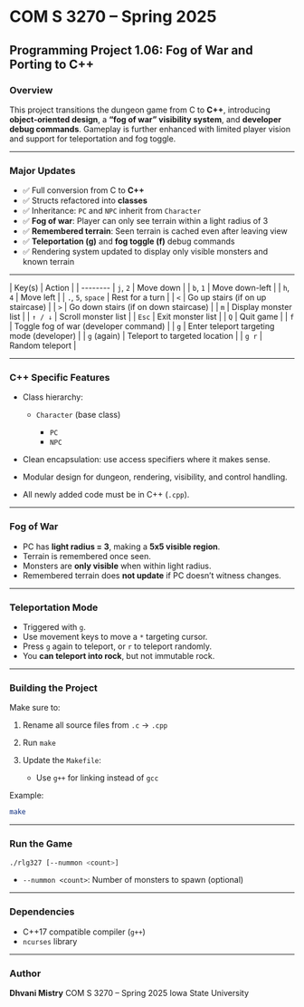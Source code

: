 # COM S 3270 – Spring 2025

## Programming Project 1.06: Fog of War and Porting to C++

### Overview

This project transitions the dungeon game from C to **C++**, introducing **object-oriented design**, a **“fog of war” visibility system**, and **developer debug commands**. Gameplay is further enhanced with limited player vision and support for teleportation and fog toggle.

---

### Major Updates

* ✅ Full conversion from C to **C++**
* ✅ Structs refactored into **classes**
* ✅ Inheritance: `PC` and `NPC` inherit from `Character`
* ✅ **Fog of war**: Player can only see terrain within a light radius of 3
* ✅ **Remembered terrain**: Seen terrain is cached even after leaving view
* ✅ **Teleportation (g)** and **fog toggle (f)** debug commands
* ✅ Rendering system updated to display only visible monsters and known terrain

---

| Key(s)            | Action                                    |
| --------
| `j`, `2`          | Move down                                 |
| `b`, `1`          | Move down-left                            |
| `h`, `4`          | Move left                                 |
| `.`, `5`, `space` | Rest for a turn                           |
| `<`               | Go up stairs (if on up staircase)         |
| `>`               | Go down stairs (if on down staircase)     |
| `m`               | Display monster list                      |
| `↑ / ↓`           | Scroll monster list                       |
| `Esc`             | Exit monster list                         |
| `Q`               | Quit game                                 |
| `f`               | Toggle fog of war (developer command)     |
| `g`               | Enter teleport targeting mode (developer) |
| `g` (again)       | Teleport to targeted location             |
| `g r`             | Random teleport                           |

---

### C++ Specific Features

* Class hierarchy:

  * `Character` (base class)

    * `PC`
    * `NPC`
* Clean encapsulation: use access specifiers where it makes sense.
* Modular design for dungeon, rendering, visibility, and control handling.
* All newly added code must be in C++ (`.cpp`).

---

### Fog of War

* PC has **light radius = 3**, making a **5x5 visible region**.
* Terrain is remembered once seen.
* Monsters are **only visible** when within light radius.
* Remembered terrain does **not update** if PC doesn’t witness changes.

---

### Teleportation Mode

* Triggered with `g`.
* Use movement keys to move a `*` targeting cursor.
* Press `g` again to teleport, or `r` to teleport randomly.
* You **can teleport into rock**, but not immutable rock.

---

### Building the Project

Make sure to:

1. Rename all source files from `.c` → `.cpp`
2. Run `make`
3. Update the `Makefile`:

   * Use `g++` for linking instead of `gcc`

Example:

```bash
make
```

---

### Run the Game

```bash
./rlg327 [--nummon <count>]
```

* `--nummon <count>`: Number of monsters to spawn (optional)
---

### Dependencies

* C++17 compatible compiler (`g++`)
* `ncurses` library

---

### Author

**Dhvani Mistry**
COM S 3270 – Spring 2025
Iowa State University
